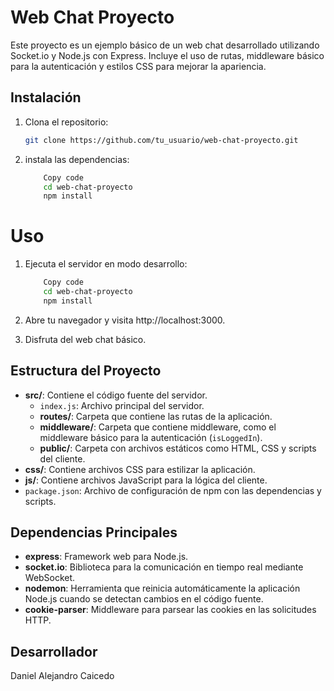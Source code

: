 # Web Chat Proyecto

Este proyecto es un ejemplo básico de un web chat desarrollado utilizando Socket.io y Node.js con Express. Incluye el uso de rutas, middleware básico para la autenticación y estilos CSS para mejorar la apariencia.

## Instalación

1. Clona el repositorio:

   ```bash
   git clone https://github.com/tu_usuario/web-chat-proyecto.git

2. instala las dependencias:

    ```bash
        Copy code
        cd web-chat-proyecto
        npm install

# Uso
1. Ejecuta el servidor en modo desarrollo:

    ```bash
        Copy code
        cd web-chat-proyecto
        npm install
2. Abre tu navegador y visita http://localhost:3000.

3. Disfruta del web chat básico.

## Estructura del Proyecto

- **src/**: Contiene el código fuente del servidor.
  - `index.js`: Archivo principal del servidor.
  - **routes/**: Carpeta que contiene las rutas de la aplicación.
  - **middleware/**: Carpeta que contiene middleware, como el middleware básico para la autenticación (`isLoggedIn`).
  - **public/**: Carpeta con archivos estáticos como HTML, CSS y scripts del cliente.
- **css/**: Contiene archivos CSS para estilizar la aplicación.
- **js/**: Contiene archivos JavaScript para la lógica del cliente.
- `package.json`: Archivo de configuración de npm con las dependencias y scripts.

## Dependencias Principales

- **express**: Framework web para Node.js.
- **socket.io**: Biblioteca para la comunicación en tiempo real mediante WebSocket.
- **nodemon**: Herramienta que reinicia automáticamente la aplicación Node.js cuando se detectan cambios en el código fuente.
- **cookie-parser**: Middleware para parsear las cookies en las solicitudes HTTP.

## Desarrollador

Daniel Alejandro Caicedo 

